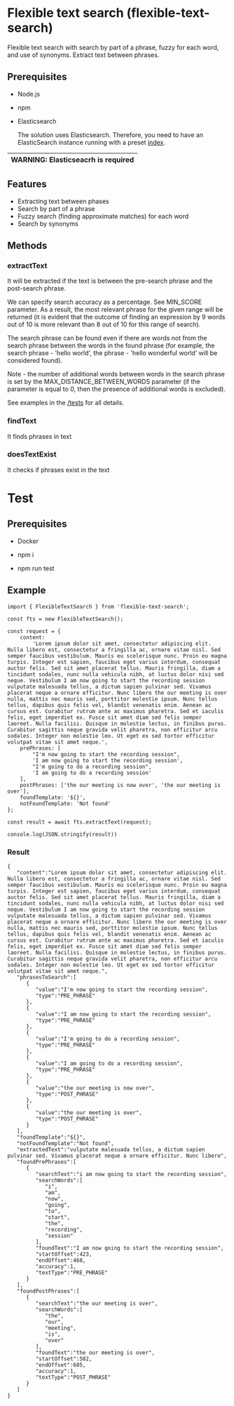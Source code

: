 # Flexible text search (flexible-text-search)

Flexible text search with search by part of a phrase, fuzzy for each word, and use of synonyms. Extract text between phrases.

## Prerequisites

* Node.js
* npm
* Elasticsearch

    The solution uses Elasticsearch. Therefore, you need to have an ElasticSearch instance running with a preset [index](elasticsearch/text_search_index.json).

| WARNING: Elasticseacrh is required |
|------------------------------------|

## Features

* Extracting text between phases
* Search by part of a phrase
* Fuzzy search (finding approximate matches) for each word
* Search by synonyms

## Methods

### extractText

It will be extracted if the text is between the pre-search phrase and the post-search phrase.

We can specify search accuracy as a percentage. See MIN_SCORE parameter.
As a result, the most relevant phrase for the given range will be returned (it is evident that the outcome of finding an expression by 9 words out of 10 is more relevant than 8 out of 10 for this range of search).

The search phrase can be found even if there are words not from the search phrase between the words in the found phrase (for example, the search phrase - 'hello world', the phrase - 'hello wonderful world' will be considered found).

Note - the number of additional words between words in the search phrase is set by the MAX_DISTANCE_BETWEEN_WORDS parameter (if the parameter is equal to 0, then the presence of additional words is excluded).

See examples in the [/tests](./tests) for all details.

### findText

It finds phrases in text

### doesTextExist

It checks if phrases exist in the text

# Test

## Prerequisites

* Docker

* npm i
* npm run test

## Example

```
import { FlexibleTextSearch } from 'flexible-text-search';

const fts = new FlexibleTextSearch();

const request = {
    content:
        'Lorem ipsum dolor sit amet, consectetur adipiscing elit. Nulla libero est, consectetur a fringilla ac, ornare vitae nisl. Sed semper faucibus vestibulum. Mauris eu scelerisque nunc. Proin eu magna turpis. Integer est sapien, faucibus eget varius interdum, consequat auctor felis. Sed sit amet placerat tellus. Mauris fringilla, diam a tincidunt sodales, nunc nulla vehicula nibh, at luctus dolor nisi sed neque. Vestibulum I am now going to start the recording session vulputate malesuada tellus, a dictum sapien pulvinar sed. Vivamus placerat neque a ornare efficitur. Nunc libero the our meeting is over nulla, mattis nec mauris sed, porttitor molestie ipsum. Nunc tellus tellus, dapibus quis felis vel, blandit venenatis enim. Aenean ac cursus est. Curabitur rutrum ante ac maximus pharetra. Sed et iaculis felis, eget imperdiet ex. Fusce sit amet diam sed felis semper laoreet. Nulla facilisi. Quisque in molestie lectus, in finibus purus. Curabitur sagittis neque gravida velit pharetra, non efficitur arcu sodales. Integer non molestie leo. Ut eget ex sed tortor efficitur volutpat vitae sit amet neque.',
    prePhrases: [
        "I'm now going to start the recording session",
        'I am now going to start the recording session',
        "I'm going to do a recording session",
        'I am going to do a recording session'
    ],
    postPhrases: ['the our meeting is now over', 'the our meeting is over'],
    foundTemplate: '${}',
    notFoundTemplate: 'Not found'
};

const result = await fts.extractText(request);

console.log(JSON.stringify(result))
```

### Result

```
{
   "content":"Lorem ipsum dolor sit amet, consectetur adipiscing elit. Nulla libero est, consectetur a fringilla ac, ornare vitae nisl. Sed semper faucibus vestibulum. Mauris eu scelerisque nunc. Proin eu magna turpis. Integer est sapien, faucibus eget varius interdum, consequat auctor felis. Sed sit amet placerat tellus. Mauris fringilla, diam a tincidunt sodales, nunc nulla vehicula nibh, at luctus dolor nisi sed neque. Vestibulum I am now going to start the recording session vulputate malesuada tellus, a dictum sapien pulvinar sed. Vivamus placerat neque a ornare efficitur. Nunc libero the our meeting is over nulla, mattis nec mauris sed, porttitor molestie ipsum. Nunc tellus tellus, dapibus quis felis vel, blandit venenatis enim. Aenean ac cursus est. Curabitur rutrum ante ac maximus pharetra. Sed et iaculis felis, eget imperdiet ex. Fusce sit amet diam sed felis semper laoreet. Nulla facilisi. Quisque in molestie lectus, in finibus purus. Curabitur sagittis neque gravida velit pharetra, non efficitur arcu sodales. Integer non molestie leo. Ut eget ex sed tortor efficitur volutpat vitae sit amet neque.",
   "phrasesToSearch":[
      {
         "value":"I'm now going to start the recording session",
         "type":"PRE_PHRASE"
      },
      {
         "value":"I am now going to start the recording session",
         "type":"PRE_PHRASE"
      },
      {
         "value":"I'm going to do a recording session",
         "type":"PRE_PHRASE"
      },
      {
         "value":"I am going to do a recording session",
         "type":"PRE_PHRASE"
      },
      {
         "value":"the our meeting is now over",
         "type":"POST_PHRASE"
      },
      {
         "value":"the our meeting is over",
         "type":"POST_PHRASE"
      }
   ],
   "foundTemplate":"${}",
   "notFoundTemplate":"Not found",
   "extractedText":"vulputate malesuada tellus, a dictum sapien pulvinar sed. Vivamus placerat neque a ornare efficitur. Nunc libero",
   "foundPrePhrases":[
      {
         "searchText":"i am now going to start the recording session",
         "searchWords":[
            "i",
            "am",
            "now",
            "going",
            "to",
            "start",
            "the",
            "recording",
            "session"
         ],
         "foundText":"I am now going to start the recording session",
         "startOffset":423,
         "endOffset":468,
         "accuracy":1,
         "textType":"PRE_PHRASE"
      }
   ],
   "foundPostPhrases":[
      {
         "searchText":"the our meeting is over",
         "searchWords":[
            "the",
            "our",
            "meeting",
            "is",
            "over"
         ],
         "foundText":"the our meeting is over",
         "startOffset":582,
         "endOffset":605,
         "accuracy":1,
         "textType":"POST_PHRASE"
      }
   ]
}
```
